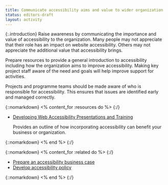 ```yaml
---
title: Communicate accessibility aims and value to wider organization
status: editors-draft
layout: activity
---
```


{:.introduction}
Raise awareness by communicating the importance and value of accessibility to the organization. Many people may not appreciate that their role has an impact on website accessibility. Others may not appreciate the additional value that accessibility brings.

Prepare resources to provide a general introduction to accessibility including how the organization aims to improve accessibility. Making key project staff aware of the need and goals will help improve support for activities.

Projects and programme teams should be made aware of who is responsible for accessibility. This ensures that issues are identified early and managed correctly.

{::nomarkdown}
<% content_for :resources do %>
{:/}

* [Developing Web Accessibility Presentations and Training](/WAI/training/Overview.html)

  Provides an outline of how incorporating accessibility can benefit your business or organization.
  
{::nomarkdown}
<% end %>
{:/}

{::nomarkdown}
<% content_for :related do %>
{:/}

* [Prepare an accessibility business case](business_case.html)
* [Develop accessibility policy](../plan/develop_policy.html)

{::nomarkdown}
<% end %>
{:/}

